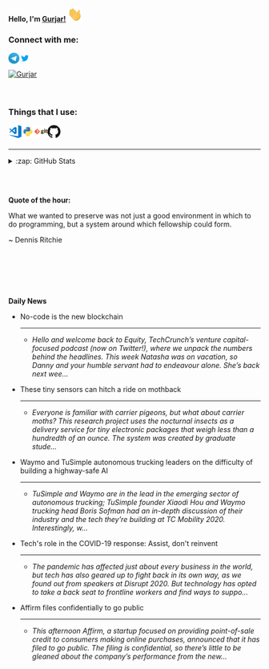 #### Hello, I'm [Gurjar!](https://GurjarKing.github.io) <img src="https://raw.githubusercontent.com/ABSphreak/ABSphreak/master/gifs/Hi.gif" width="30px"></h2>


### Connect with me:

[<img align="left" alt="Gurjar | Telegram" width="22px" src="https://raw.githubusercontent.com/github/explore/80688e429a7d4ef2fca1e82350fe8e3517d3494d/topics/telegram/telegram.png" />][Telegram]
[<img align="left" alt="Gurjar | Twitter" width="22px" src="https://raw.githubusercontent.com/github/explore/80688e429a7d4ef2fca1e82350fe8e3517d3494d/topics/twitter/twitter.png" />][Twitter]
<br >
<br >
<a href="https://github.com/GurjarKing"><img src="https://komarev.com/ghpvc/?username=GurjarKing" alt="Gurjar" /></a> <br />
<br />
<br />
<!-- <br >

![](https://visitor-badge.glitch.me/badge?page_id=GurjarKing)

<br /> -->

### Things that I use:

[<img align="left" alt="Visual Studio Code" width="26px" src="https://raw.githubusercontent.com/github/explore/80688e429a7d4ef2fca1e82350fe8e3517d3494d/topics/visual-studio-code/visual-studio-code.png" />][VSCode]
[<img align="left" alt="Python" width="26px" src="https://raw.githubusercontent.com/github/explore/80688e429a7d4ef2fca1e82350fe8e3517d3494d/topics/python/python.png" />][Python]
[<img align="left" alt="Git" width="26px" src="https://raw.githubusercontent.com/github/explore/80688e429a7d4ef2fca1e82350fe8e3517d3494d/topics/git/git.png" />][Git]
[<img align="left" alt="GitHub" width="26px" src="https://raw.githubusercontent.com/github/explore/78df643247d429f6cc873026c0622819ad797942/topics/github/github.png" />][Github]

<br />
<br />

---
<details>
  <summary>:zap: GitHub Stats</summary>

<img align="left" alt="Gurjar's Github Stats" src="https://github-readme-stats.vercel.app/api?username=GurjarKing&show_icons=true&hide_border=true&count_private=true&include_all_commit=true&theme=algolia" />

</details>

<!-- ### 🔔 My latest tweet
<a href="https://twitter.com/Gurjar_King43" target="_blank">
	<img src="https://github.com/GurjarKing/GurjarKing/raw/master/tweet.png" width="70%" align="center" alt="Click to view on Twitter" title="My latest tweet, as an image"/>
</a> -->
<br>

<pre>

</pre>

**Quote of the hour:**

What we wanted to preserve was not just a good environment in which to do programming, but a system around which fellowship could form.

~ Dennis Ritchie
<pre>

</pre>
<br>
<pre>


</pre>
<strong>Daily News</strong>
  
  - No-code is the new blockchain
     <hr/>
     
      - *Hello and welcome back to Equity, TechCrunch’s venture capital-focused podcast (now on Twitter!), where we unpack the numbers behind the headlines. This week Natasha was on vacation, so Danny and your humble servant had to endeavour alone. She’s back next wee…*
     
  - These tiny sensors can hitch a ride on mothback
      <hr/>
      
      - *Everyone is familiar with carrier pigeons, but what about carrier moths? This research project uses the nocturnal insects as a delivery service for tiny electronic packages that weigh less than a hundredth of an ounce. The system was created by graduate stude…*
      
  - Waymo and TuSimple autonomous trucking leaders on the difficulty of building a highway-safe AI
      <hr/>
      
      - *TuSimple and Waymo are in the lead in the emerging sector of autonomous trucking; TuSimple founder Xiaodi Hou and Waymo trucking head Boris Sofman had an in-depth discussion of their industry and the tech they’re building at TC Mobility 2020. Interestingly, w…*
      
  - Tech's role in the COVID-19 response: Assist, don't reinvent
      <hr/>
      
      - *The pandemic has affected just about every business in the world, but tech has also geared up to fight back in its own way, as we found out from speakers at Disrupt 2020. But technology has opted to take a back seat to frontline workers and find ways to suppo…*
       
  - Affirm files confidentially to go public
      <hr/>
       
       - *This afternoon Affirm, a startup focused on providing point-of-sale credit to consumers making online purchases, announced that it has filed to go public. The filing is confidential, so there’s little to be gleaned about the company’s performance from the new…*
      

<br />

[VSCode]: https://code.visualstudio.com/
[Python]: https://www.python.org/
[Git]: https://git-scm.com/
[Github]: https://github.com/
[Telegram]: https://t.me/Gurjar_King/
[Twitter]: https://twitter.com/Gurjar_King43/
